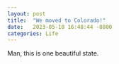 ```yaml
---
layout: post
title:  "We moved to Colorado!"
date:   2023-05-10 16:48:44 -0800
categories: Life
---
```

Man, this is one beautiful state. 

 

